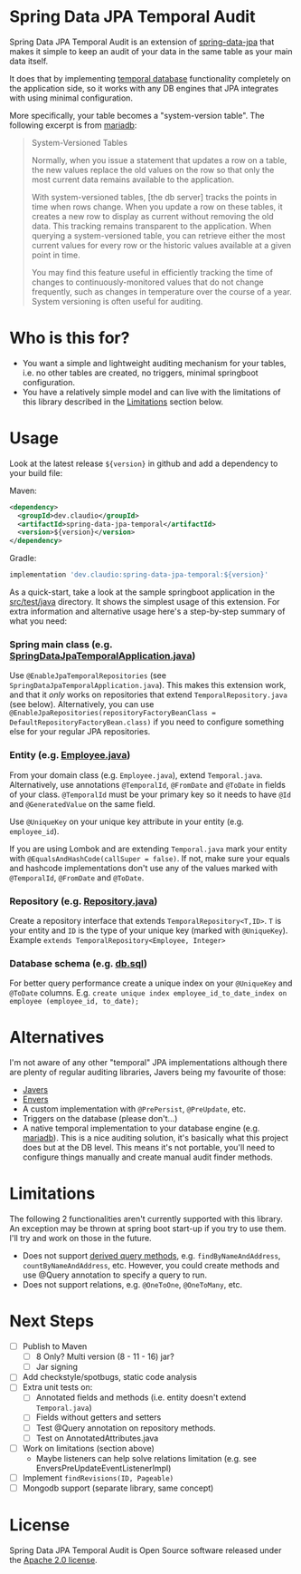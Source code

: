 # Spring Data JPA Temporal Audit

Spring Data JPA Temporal Audit is an extension of [spring-data-jpa](https://github.com/spring-projects/spring-data-jpa) that makes it simple to keep an audit of your data in the same table as your main data itself.

It does that by implementing [temporal database](https://en.wikipedia.org/wiki/Temporal_database) functionality completely on the application side, so it works with any DB engines that JPA integrates with using minimal configuration.

More specifically, your table becomes a "system-version table". The following excerpt is from [mariadb](https://mariadb.com/docs/appdev/temporal-tables/#application-time-period-tables):

> System-Versioned Tables
>
> Normally, when you issue a statement that updates a row on a table, the new values replace the old values on the row so that only the most current data remains available to the application.
>
> With system-versioned tables, [the db server] tracks the points in time when rows change. When you update a row on these tables, it creates a new row to display as current without removing the old data. This tracking remains transparent to the application.
> When querying a system-versioned table, you can retrieve either the most current values for every row or the historic values available at a given point in time.
>
> You may find this feature useful in efficiently tracking the time of changes to continuously-monitored values that do not change frequently, such as changes in temperature over the course of a year. System versioning is often useful for auditing.

# Who is this for?

- You want a simple and lightweight auditing mechanism for your tables, i.e. no other tables are created, no triggers, minimal springboot configuration.
- You have a relatively simple model and can live with the limitations of this library described in the [Limitations](#Limitations) section below.

# Usage

Look at the latest release `${version}` in github and add a dependency to your build file:

Maven:
```xml
<dependency>
  <groupId>dev.claudio</groupId>
  <artifactId>spring-data-jpa-temporal</artifactId>
  <version>${version}</version>
</dependency>
```

Gradle:
```groovy
implementation 'dev.claudio:spring-data-jpa-temporal:${version}'
```

As a quick-start, take a look at the sample springboot application in the [src/test/java](src/test/java) directory. It shows the simplest usage of this extension. For extra information and alternative usage here's a step-by-step summary of what you need:

### Spring main class (e.g. [SpringDataJpaTemporalApplication.java](src/test/java/dev/claudio/jpatemporal/SpringDataJpaTemporalApplication.java))

Use `@EnableJpaTemporalRepositories` (see `SpringDataJpaTemporalApplication.java`).
This makes this extension work, and that it _only_ works on repositories that extend `TemporalRepository.java` (see below).
Alternatively, you can use `@EnableJpaRepositories(repositoryFactoryBeanClass = DefaultRepositoryFactoryBean.class)` if you need to configure something else for your regular JPA repositories.

### Entity (e.g. [Employee.java](src/test/java/dev/claudio/jpatemporal/domain/Employee.java))

From your domain class (e.g. `Employee.java`), extend `Temporal.java`. Alternatively, use annotations `@TemporalId`, `@FromDate` and `@ToDate` in fields of your class.
   `@TemporalId` must be your primary key so it needs to have `@Id` and `@GeneratedValue` on the same field.

Use `@UniqueKey` on your unique key attribute in your entity (e.g. `employee_id`).

If you are using Lombok and are extending `Temporal.java` mark your entity with `@EqualsAndHashCode(callSuper = false)`.
   If not, make sure your equals and hashcode implementations don't use any of the values marked with `@TemporalId`, `@FromDate` and `@ToDate`.

### Repository (e.g. [Repository.java](src/test/java/dev/claudio/jpatemporal/repository/Repository.java))

Create a repository interface that extends `TemporalRepository<T,ID>`. `T` is your entity and `ID` is the type of your unique key (marked with `@UniqueKey`).
   Example `extends TemporalRepository<Employee, Integer>`

### Database schema (e.g. [db.sql](src/test/resources/db.sql))

For better query performance create a unique index on your `@UniqueKey` and `@ToDate` columns. E.g. `create unique index employee_id_to_date_index on employee (employee_id, to_date);`

# Alternatives

I'm not aware of any other "temporal" JPA implementations although there are plenty of regular auditing libraries, Javers being my favourite of those:

- [Javers](https://github.com/javers/javers)
- [Envers](https://github.com/spring-projects/spring-data-envers) 
- A custom implementation with `@PrePersist`, `@PreUpdate`, etc.
- Triggers on the database (please don't...)
- A native temporal implementation to your database engine (e.g. [mariadb](https://mariadb.com/docs/appdev/temporal-tables/#application-time-period-tables)).
  This is a nice auditing solution, it's basically what this project does but at the DB level.
  This means it's not portable, you'll need to configure things manually and create manual audit finder methods.

# Limitations

The following 2 functionalities aren't currently supported with this library. An exception may be thrown at spring boot start-up if you try to use them. I'll try and work on those in the future. 

- Does not support [derived query methods](https://www.baeldung.com/spring-data-derived-queries), e.g. `findByNameAndAddress`, `countByNameAndAddress`, etc. However, you could create methods and use @Query annotation to specify a query to run.
- Does not support relations, e.g. `@OneToOne`, `@OneToMany`, etc.

# Next Steps

- [ ] Publish to Maven
  - [ ] 8 Only? Multi version (8 - 11 - 16) jar?
  - [ ] Jar signing
- [ ] Add checkstyle/spotbugs, static code analysis
- [ ] Extra unit tests on:
  - [ ] Annotated fields and methods (i.e. entity doesn't extend `Temporal.java`)
  - [ ] Fields without getters and setters
  - [ ] Test @Query annotation on repository methods.
  - [ ] Test on AnnotatedAttributes.java
- [ ] Work on limitations (section above)
  - Maybe listeners can help solve relations limitation (e.g. see EnversPreUpdateEventListenerImpl)
- [ ] Implement `findRevisions(ID, Pageable)`
- [ ] Mongodb support (separate library, same concept)

# License

Spring Data JPA Temporal Audit is Open Source software released under the [Apache 2.0 license](https://www.apache.org/licenses/LICENSE-2.0.html).
